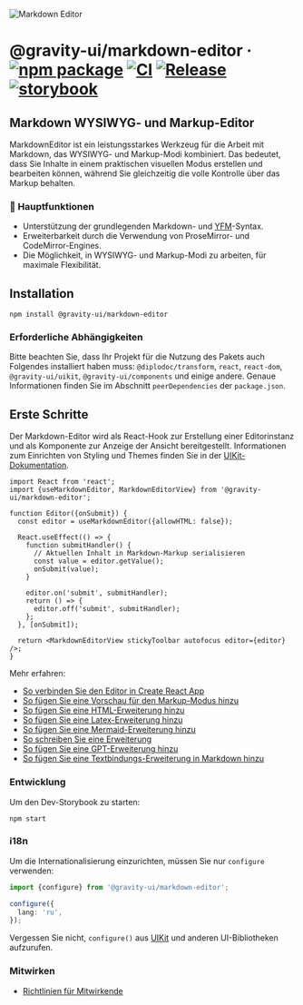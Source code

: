 ![Markdown Editor](https://github.com/user-attachments/assets/0b4e5f65-54cf-475f-9c68-557a4e9edb46)

# @gravity-ui/markdown-editor &middot; [![npm package](https://img.shields.io/npm/v/@gravity-ui/markdown-editor)](https://www.npmjs.com/package/@gravity-ui/markdown-editor) [![CI](https://img.shields.io/github/actions/workflow/status/gravity-ui/markdown-editor/ci.yml?branch=main&label=CI)](https://github.com/gravity-ui/markdown-editor/actions/workflows/ci.yml?query=branch:main) [![Release](https://img.shields.io/github/actions/workflow/status/gravity-ui/markdown-editor/release.yml?branch=main&label=Release)](https://github.com/gravity-ui/markdown-editor/actions/workflows/release.yml?query=branch:main) [![storybook](https://img.shields.io/badge/Storybook-deployed-ff4685)](https://preview.gravity-ui.com/md-editor/)

## Markdown WYSIWYG- und Markup-Editor

MarkdownEditor ist ein leistungsstarkes Werkzeug für die Arbeit mit Markdown, das WYSIWYG- und Markup-Modi kombiniert. Das bedeutet, dass Sie Inhalte in einem praktischen visuellen Modus erstellen und bearbeiten können, während Sie gleichzeitig die volle Kontrolle über das Markup behalten.

### 🔧 Hauptfunktionen

- Unterstützung der grundlegenden Markdown- und [YFM](https://ydocs.tech)-Syntax.
- Erweiterbarkeit durch die Verwendung von ProseMirror- und CodeMirror-Engines.
- Die Möglichkeit, in WYSIWYG- und Markup-Modi zu arbeiten, für maximale Flexibilität.

## Installation

```shell
npm install @gravity-ui/markdown-editor
```

### Erforderliche Abhängigkeiten

Bitte beachten Sie, dass Ihr Projekt für die Nutzung des Pakets auch Folgendes installiert haben muss: `@diplodoc/transform`, `react`, `react-dom`, `@gravity-ui/uikit`, `@gravity-ui/components` und einige andere. Genaue Informationen finden Sie im Abschnitt `peerDependencies` der `package.json`.

## Erste Schritte

Der Markdown-Editor wird als React-Hook zur Erstellung einer Editorinstanz und als Komponente zur Anzeige der Ansicht bereitgestellt.
Informationen zum Einrichten von Styling und Themes finden Sie in der [UIKit-Dokumentation](https://github.com/gravity-ui/uikit?tab=readme-ov-file#styles).

```tsx
import React from 'react';
import {useMarkdownEditor, MarkdownEditorView} from '@gravity-ui/markdown-editor';

function Editor({onSubmit}) {
  const editor = useMarkdownEditor({allowHTML: false});

  React.useEffect(() => {
    function submitHandler() {
      // Aktuellen Inhalt in Markdown-Markup serialisieren
      const value = editor.getValue();
      onSubmit(value);
    }

    editor.on('submit', submitHandler);
    return () => {
      editor.off('submit', submitHandler);
    };
  }, [onSubmit]);

  return <MarkdownEditorView stickyToolbar autofocus editor={editor} />;
}
```
Mehr erfahren:
- [So verbinden Sie den Editor in Create React App](https://preview.gravity-ui.com/md-editor/?path=/docs/docs-getting-started-create-react-app--docs)
- [So fügen Sie eine Vorschau für den Markup-Modus hinzu](https://preview.gravity-ui.com/md-editor/?path=/docs/docs-getting-started-preview--docs)
- [So fügen Sie eine HTML-Erweiterung hinzu](https://preview.gravity-ui.com/md-editor/?path=/docs/docs-extensions-html-block--docs)
- [So fügen Sie eine Latex-Erweiterung hinzu](https://preview.gravity-ui.com/md-editor/?path=/docs/docs-extensions-latex-extension--docs)
- [So fügen Sie eine Mermaid-Erweiterung hinzu](https://preview.gravity-ui.com/md-editor/?path=/docs/docs-extensions-mermaid-extension--docs)
- [So schreiben Sie eine Erweiterung](https://preview.gravity-ui.com/md-editor/?path=/docs/docs-develop-extension-creation--docs)
- [So fügen Sie eine GPT-Erweiterung hinzu](https://preview.gravity-ui.com/md-editor/?path=/docs/docs-extensions-gpt--docs)
- [So fügen Sie eine Textbindungs-Erweiterung in Markdown hinzu](https://preview.gravity-ui.com/md-editor/?path=/docs/docs-develop-extension-with-popup--docs)

### Entwicklung
Um den Dev-Storybook zu starten:

```shell
npm start
```


### i18n

Um die Internationalisierung einzurichten, müssen Sie nur `configure` verwenden:

```typescript
import {configure} from '@gravity-ui/markdown-editor';

configure({
  lang: 'ru',
});
```

Vergessen Sie nicht, `configure()` aus [UIKit](https://github.com/gravity-ui/uikit?tab=readme-ov-file#i18n) und anderen UI-Bibliotheken aufzurufen.

### Mitwirken

- [Richtlinien für Mitwirkende](https://preview.gravity-ui.com/md-editor/?path=/docs/docs-contributing--docs)